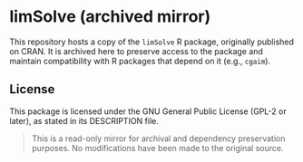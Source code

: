 # limSolve (archived mirror)

This repository hosts a copy of the `limSolve` R package, originally published on CRAN. It is archived here to preserve access to the package and maintain compatibility with R packages that depend on it (e.g., `cgaim`).

## License

This package is licensed under the GNU General Public License (GPL-2 or later), as stated in its DESCRIPTION file.

> This is a read-only mirror for archival and dependency preservation purposes. No modifications have been made to the original source.

